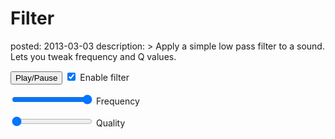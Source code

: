 Filter
======
posted: 2013-03-03
description: >
  Apply a simple low pass filter to a sound. Lets you tweak frequency
  and Q values.

<input type="button" onclick="sample.toggle();" value="Play/Pause">

<input type="checkbox" id="c1" checked="false" onchange="sample.toggleFilter(this);">
<label for="c1"><span></span>Enable filter</label>

<input type="range" min="0" max="1" step="0.01" value="1" onchange="sample.changeFrequency(this);"> Frequency

<input type="range" min="0" max="1" step="0.01" value="0" onchange="sample.changeQuality(this);"> Quality

<script src="/static/js/shared.js"></script>
<script src="filter-sample.js"></script>
<script>
var sample = new FilterSample();
</script>
